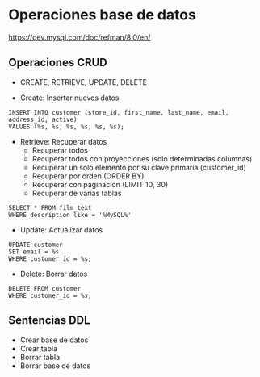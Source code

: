 # Operaciones base de datos

https://dev.mysql.com/doc/refman/8.0/en/

## Operaciones CRUD

* CREATE, RETRIEVE, UPDATE, DELETE


* Create: Insertar nuevos datos
``` 
INSERT INTO customer (store_id, first_name, last_name, email, address_id, active)
VALUES (%s, %s, %s, %s, %s, %s);
```
* Retrieve: Recuperar datos
    * Recuperar todos
    * Recuperar todos con proyecciones (solo determinadas columnas)
    * Recuperar un solo elemento por su clave primaria (customer_id)
    * Recuperar por orden (ORDER BY)
    * Recuperar con paginación (LIMIT 10, 30)
    * Recuperar de varias tablas
```
SELECT * FROM film_text
WHERE description like = '%MySQL%'
```
* Update: Actualizar datos
```
UPDATE customer
SET email = %s
WHERE customer_id = %s;
```

* Delete: Borrar datos
```
DELETE FROM customer 
WHERE customer_id = %s; 
```

## Sentencias DDL

* Crear base de datos
* Crear tabla
* Borrar tabla
* Borrar base de datos